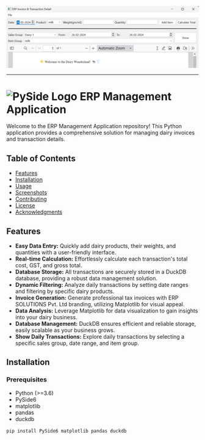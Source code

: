 ![Screenshot](Screenshot.png)

---

# ![PySide Logo](https://qt-wiki-uploads.s3.amazonaws.com/images/0/07/PySideLogo1.png) ERP Management Application

Welcome to the ERP Management Application repository! This Python application provides a comprehensive solution for managing dairy invoices and transaction details. 

## Table of Contents

- [Features](#features)
- [Installation](#installation)
- [Usage](#usage)
- [Screenshots](#screenshots)
- [Contributing](#contributing)
- [License](#license)
- [Acknowledgments](#acknowledgments)

## Features

- **Easy Data Entry:** Quickly add dairy products, their weights, and quantities with a user-friendly interface.
- **Real-time Calculation:** Effortlessly calculate each transaction's total cost, GST, and gross total.
- **Database Storage:** All transactions are securely stored in a DuckDB database, providing a robust data management solution.
- **Dynamic Filtering:** Analyze daily transactions by setting date ranges and filtering by specific dairy products.
- **Invoice Generation:** Generate professional tax invoices with ERP SOLUTIONS Pvt. Ltd branding, utilizing Matplotlib for visual appeal.
- **Data Analysis:** Leverage Matplotlib for data visualization to gain insights into your dairy business.
- **Database Management:** DuckDB ensures efficient and reliable storage, easily scalable as your business grows.
- **Show Daily Transactions:** Explore daily transactions by selecting a specific sales group, date range, and item group.

## Installation

### Prerequisites

- Python (>=3.6)
- PySide6
- matplotlib
- pandas
- duckdb

```bash
pip install PySide6 matplotlib pandas duckdb
